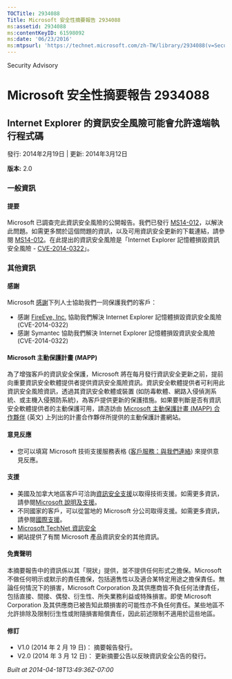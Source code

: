 ```yaml
---
TOCTitle: 2934088
Title: Microsoft 安全性摘要報告 2934088
ms:assetid: 2934088
ms:contentKeyID: 61598092
ms:date: '06/23/2016'
ms:mtpsurl: 'https://technet.microsoft.com/zh-TW/library/2934088(v=Security.10)'
---
```


Security Advisory

Microsoft 安全性摘要報告 2934088
================================

Internet Explorer 的資訊安全風險可能會允許遠端執行程式碼
--------------------------------------------------------

發行: 2014年2月19日 | 更新: 2014年3月12日

**版本:** 2.0

### 一般資訊

#### 提要

Microsoft 已調查完此資訊安全風險的公開報告。我們已發行 [MS14-012](https://technet.microsoft.com/zh-tw/security/bulletin/ms14-012)，以解決此問題。如需更多關於這個問題的資訊，以及可用資訊安全更新的下載連結，請參閱 [MS14-012](https://technet.microsoft.com/zh-tw/security/bulletin/ms14-012)。在此提出的資訊安全風險是「Internet Explorer 記憶體損毀資訊安全風險 - [CVE-2014-0322](http://www.cve.mitre.org/cgi-bin/cvename.cgi?name=cve-2014-0322)」。

### 其他資訊

#### 感謝

Microsoft [感謝](http://technet.microsoft.com/zh-tw/security/gg309157.aspx)下列人士協助我們一同保護我們的客戶：

-   感謝 [FireEye, Inc.](http://www2.fireeye.com/) 協助我們解決 Internet Explorer 記憶體損毀資訊安全風險 (CVE-2014-0322)
-   感謝 Symantec 協助我們解決 Internet Explorer 記憶體損毀資訊安全風險 (CVE-2014-0322)

#### Microsoft 主動保護計畫 (MAPP)

為了增強客戶的資訊安全保護，Microsoft 將在每月發行資訊安全更新之前，提前向重要資訊安全軟體提供者提供資訊安全風險資訊。資訊安全軟體提供者可利用此資訊安全風險資訊，透過其資訊安全軟體或裝置 (如防毒軟體、網路入侵偵測系統、或主機入侵預防系統)，為客戶提供更新的保護措施。如果要判斷是否有資訊安全軟體提供者的主動保護可用，請造訪由 [Microsoft 主動保護計畫 (MAPP) 合作夥伴](http://technet.microsoft.com/zh-tw/security/dn467918) (英文) 上列出的計畫合作夥伴所提供的主動保護計畫網站。

#### 意見反應

-   您可以填寫 Microsoft 技術支援服務表格 ([客戶服務：與我們連絡](http://support.microsoft.com/kb/?scid=sw;en;1257&showpage=1&ws=technet&sd=tech?ln=zh-tw)) 來提供意見反應。

#### 支援

-   美國及加拿大地區客戶可洽詢[資訊安全支援](https://consumersecuritysupport.microsoft.com/default.aspx?mkt=zh-tw)以取得技術支援。如需更多資訊，請參閱[Microsoft 說明及支援](http://support.microsoft.com/?ln=zh-tw)。
-   不同國家的客戶，可以從當地的 Microsoft 分公司取得支援。如需更多資訊，請參閱[國際支援](http://support.microsoft.com/common/international.aspx)。
-   [Microsoft TechNet 資訊安全](http://technet.microsoft.com/zh-tw/security/default.aspx)
-   網站提供了有關 Microsoft 產品資訊安全的其他資訊。

#### 免責聲明

本摘要報告中的資訊係以其「現狀」提供，並不提供任何形式之擔保。Microsoft 不做任何明示或默示的責任擔保，包括適售性以及適合某特定用途之擔保責任。無論任何情況下的損害，Microsoft Corporation 及其供應商皆不負任何法律責任，包括直接、間接、偶發、衍生性、所失業務利益或特殊損害。即使 Microsoft Corporation 及其供應商已被告知此類損害的可能性亦不負任何責任。某些地區不允許排除及限制衍生性或附隨損害賠償責任，因此前述限制不適用於這些地區。

#### 修訂

-   V1.0 (2014 年 2 月 19 日)： 摘要報告發行。
-   V2.0 (2014 年 3 月 12 日)： 更新摘要公告以反映資訊安全公告的發行。

*Built at 2014-04-18T13:49:36Z-07:00*

